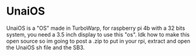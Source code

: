 # UnaiOS
UnaiOS is a "OS" made in TurboWarp, for raspberry pi 4b with a 32 bits system, you need a 3.5 inch display to use this "os".
Idk how to make this open source so im going to post a .zip to put in your rpi, extract and open the UnaiOS sh file and the SB3.
